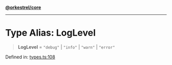 [**@orkestrel/core**](../index.md)

***

# Type Alias: LogLevel

> **LogLevel** = `"debug"` \| `"info"` \| `"warn"` \| `"error"`

Defined in: [types.ts:108](https://github.com/orkestrel/core/blob/4aab0d299da5f30a0c75f3eda95d1b02f821688d/src/types.ts#L108)
